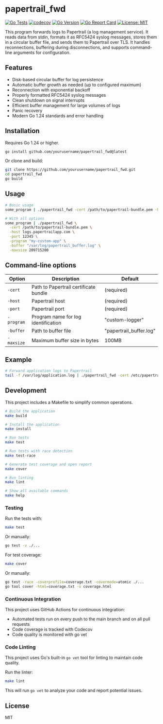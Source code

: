 # papertrail_fwd 

[![Go Tests](https://github.com/yourusername/papertrail_fwd/actions/workflows/go.yml/badge.svg)](https://github.com/yourusername/papertrail_fwd/actions/workflows/go.yml)
[![codecov](https://codecov.io/gh/yourusername/papertrail_fwd/branch/main/graph/badge.svg)](https://codecov.io/gh/yourusername/papertrail_fwd)
[![Go Version](https://img.shields.io/badge/Go-1.24+-blue.svg)](https://golang.org/doc/go1.24)
[![Go Report Card](https://goreportcard.com/badge/github.com/yourusername/papertrail_fwd)](https://goreportcard.com/report/github.com/yourusername/papertrail_fwd)
[![License: MIT](https://img.shields.io/badge/License-MIT-yellow.svg)](https://opensource.org/licenses/MIT)

This program forwards logs to Papertrail (a log management service). It reads data from stdin, formats it as RFC5424 syslog messages, stores them in a circular buffer file, and sends them to Papertrail over TLS. It handles reconnections, buffering during disconnections, and supports command-line arguments for configuration.

## Features

- Disk-based circular buffer for log persistence
- Automatic buffer growth as needed (up to configured maximum)
- Reconnection with exponential backoff
- Properly formatted RFC5424 syslog messages
- Clean shutdown on signal interrupts
- Efficient buffer management for large volumes of logs
- Panic recovery
- Modern Go 1.24 standards and error handling

## Installation

Requires Go 1.24 or higher.

```bash
go install github.com/yourusername/papertrail_fwd@latest
```

Or clone and build:

```bash
git clone https://github.com/yourusername/papertrail_fwd.git
cd papertrail_fwd
go build
```

## Usage

```bash
# Basic usage
some_program | ./papertrail_fwd -cert /path/to/papertrail-bundle.pem -host logs.papertrailapp.com -port 12345

# With all options
some_program | ./papertrail_fwd \
  -cert /path/to/papertrail-bundle.pem \
  -host logs.papertrailapp.com \
  -port 12345 \
  -program "my-custom-app" \
  -buffer "/var/log/papertrail_buffer.log" \
  -maxsize 209715200
```

## Command-line options

| Option | Description | Default |
|--------|-------------|--------|
| `-cert` | Path to Papertrail certificate bundle | (required) |
| `-host` | Papertrail host | (required) |
| `-port` | Papertrail port | (required) |
| `-program` | Program name for log identification | "custom-logger" |
| `-buffer` | Path to buffer file | "papertrail_buffer.log" |
| `-maxsize` | Maximum buffer size in bytes | 100MB |

## Example

```bash
# Forward application logs to Papertrail
tail -f /var/log/application.log | ./papertrail_fwd -cert /etc/papertrail-bundle.pem -host logs.papertrailapp.com -port 12345 -program "my-application"
```

## Development

This project includes a Makefile to simplify common operations.

```bash
# Build the application
make build

# Install the application
make install

# Run tests
make test

# Run tests with race detection
make test-race

# Generate test coverage and open report
make cover

# Run linting
make lint

# Show all available commands
make help
```

### Testing

Run the tests with:

```bash
make test
```

Or manually:

```bash
go test -v ./...
```

For test coverage:

```bash
make cover
```

Or manually:

```bash
go test -race -coverprofile=coverage.txt -covermode=atomic ./...
go tool cover -html=coverage.txt -o coverage.html
```

### Continuous Integration

This project uses GitHub Actions for continuous integration:

- Automated tests run on every push to the main branch and on all pull requests
- Code coverage is tracked with Codecov
- Code quality is monitored with go vet

### Code Linting

This project uses Go's built-in `go vet` tool for linting to maintain code quality.

Run the linter:

```bash
make lint
```

This will run `go vet` to analyze your code and report potential issues.

## License

MIT
